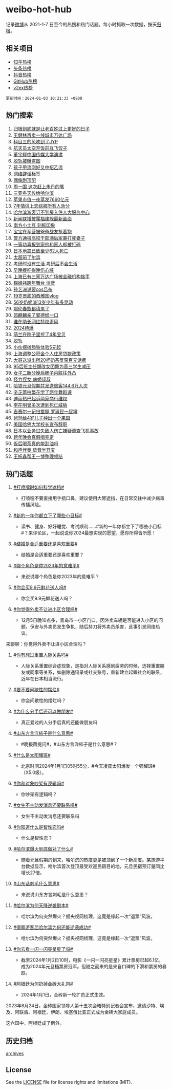 # weibo-hot-hub

记录[微博](https://www.weibo.com)从 2021-1-7 日至今的热搜和热门话题。每小时抓取一次数据，按天[归档](archives)。

## 相关项目

- [知乎热榜](https://github.com/lonnyzhang423/zhihu-hot-hub)
- [头条热榜](https://github.com/lonnyzhang423/toutiao-hot-hub)
- [抖音热榜](https://github.com/lonnyzhang423/douyin-hot-hub)
- [GitHub热榜](https://github.com/lonnyzhang423/github-hot-hub)
- [v2ex热榜](https://github.com/lonnyzhang423/v2ex-hot-hub)


`更新时间：2024-01-03 10:21:33 +0800`

## 热门搜索

1. [归根到底就是让老百姓过上更好的日子](https://m.weibo.cn/search?containerid=100103type%3D1%26t%3D10%26q%3D%23%E5%BD%92%E6%A0%B9%E5%88%B0%E5%BA%95%E5%B0%B1%E6%98%AF%E8%AE%A9%E8%80%81%E7%99%BE%E5%A7%93%E8%BF%87%E4%B8%8A%E6%9B%B4%E5%A5%BD%E7%9A%84%E6%97%A5%E5%AD%90%23&stream_entry_id=51&isnewpage=1&extparam=seat%3D1%26pos%3D0%26c_type%3D51%26cate%3D10103%26q%3D%2523%25E5%25BD%2592%25E6%25A0%25B9%25E5%2588%25B0%25E5%25BA%2595%25E5%25B0%25B1%25E6%2598%25AF%25E8%25AE%25A9%25E8%2580%2581%25E7%2599%25BE%25E5%25A7%2593%25E8%25BF%2587%25E4%25B8%258A%25E6%259B%25B4%25E5%25A5%25BD%25E7%259A%2584%25E6%2597%25A5%25E5%25AD%2590%2523%26dgr%3D0%26stream_entry_id%3D51%26filter_type%3Drealtimehot%26display_time%3D1704248491%26pre_seqid%3D1704248491571028604144)
1. [王健林再卖一线城市万达广场](https://m.weibo.cn/search?containerid=100103type%3D1%26t%3D10%26q%3D%23%E7%8E%8B%E5%81%A5%E6%9E%97%E5%86%8D%E5%8D%96%E4%B8%80%E7%BA%BF%E5%9F%8E%E5%B8%82%E4%B8%87%E8%BE%BE%E5%B9%BF%E5%9C%BA%23&stream_entry_id=31&isnewpage=1&extparam=seat%3D1%26c_type%3D31%26filter_type%3Drealtimehot%26cate%3D5001%26flag%3D1%26dgr%3D0%26pos%3D0%26band_rank%3D1%26stream_entry_id%3D31%26realpos%3D1%26q%3D%2523%25E7%258E%258B%25E5%2581%25A5%25E6%259E%2597%25E5%2586%258D%25E5%258D%2596%25E4%25B8%2580%25E7%25BA%25BF%25E5%259F%258E%25E5%25B8%2582%25E4%25B8%2587%25E8%25BE%25BE%25E5%25B9%25BF%25E5%259C%25BA%2523%26lcate%3D5001%26display_time%3D1704248491%26pre_seqid%3D1704248491571028604144)
1. [科目三的风吹到了JYP](https://m.weibo.cn/search?containerid=100103type%3D1%26t%3D10%26q%3D%E7%A7%91%E7%9B%AE%E4%B8%89%E7%9A%84%E9%A3%8E%E5%90%B9%E5%88%B0%E4%BA%86JYP&stream_entry_id=31&isnewpage=1&extparam=seat%3D1%26c_type%3D31%26filter_type%3Drealtimehot%26cate%3D5001%26flag%3D1%26dgr%3D0%26pos%3D1%26band_rank%3D2%26stream_entry_id%3D31%26realpos%3D2%26q%3D%25E7%25A7%2591%25E7%259B%25AE%25E4%25B8%2589%25E7%259A%2584%25E9%25A3%258E%25E5%2590%25B9%25E5%2588%25B0%25E4%25BA%2586JYP%26lcate%3D5001%26display_time%3D1704248491%26pre_seqid%3D1704248491571028604144)
1. [航天员太空开饭前互飞饺子](https://m.weibo.cn/search?containerid=100103type%3D1%26t%3D10%26q%3D%23%E8%88%AA%E5%A4%A9%E5%91%98%E5%A4%AA%E7%A9%BA%E5%BC%80%E9%A5%AD%E5%89%8D%E4%BA%92%E9%A3%9E%E9%A5%BA%E5%AD%90%23&stream_entry_id=31&isnewpage=1&extparam=seat%3D1%26c_type%3D31%26filter_type%3Drealtimehot%26cate%3D5001%26flag%3D0%26dgr%3D0%26pos%3D2%26band_rank%3D3%26stream_entry_id%3D31%26realpos%3D3%26q%3D%2523%25E8%2588%25AA%25E5%25A4%25A9%25E5%2591%2598%25E5%25A4%25AA%25E7%25A9%25BA%25E5%25BC%2580%25E9%25A5%25AD%25E5%2589%258D%25E4%25BA%2592%25E9%25A3%259E%25E9%25A5%25BA%25E5%25AD%2590%2523%26lcate%3D5001%26display_time%3D1704248491%26pre_seqid%3D1704248491571028604144)
1. [董宇辉中国传媒大学演讲](https://m.weibo.cn/search?containerid=100103type%3D1%26t%3D10%26q%3D%E8%91%A3%E5%AE%87%E8%BE%89%E4%B8%AD%E5%9B%BD%E4%BC%A0%E5%AA%92%E5%A4%A7%E5%AD%A6%E6%BC%94%E8%AE%B2&stream_entry_id=31&isnewpage=1&extparam=seat%3D1%26c_type%3D31%26filter_type%3Drealtimehot%26cate%3D5001%26flag%3D1%26dgr%3D0%26pos%3D3%26band_rank%3D4%26stream_entry_id%3D31%26realpos%3D4%26q%3D%25E8%2591%25A3%25E5%25AE%2587%25E8%25BE%2589%25E4%25B8%25AD%25E5%259B%25BD%25E4%25BC%25A0%25E5%25AA%2592%25E5%25A4%25A7%25E5%25AD%25A6%25E6%25BC%2594%25E8%25AE%25B2%26lcate%3D5001%26display_time%3D1704248491%26pre_seqid%3D1704248491571028604144)
1. [脱轨被曝盗图](https://m.weibo.cn/search?containerid=100103type%3D1%26t%3D10%26q%3D%23%E8%84%B1%E8%BD%A8%E8%A2%AB%E6%9B%9D%E7%9B%97%E5%9B%BE%23&stream_entry_id=31&isnewpage=1&extparam=seat%3D1%26c_type%3D31%26filter_type%3Drealtimehot%26cate%3D5001%26flag%3D1%26dgr%3D0%26pos%3D4%26band_rank%3D5%26stream_entry_id%3D31%26realpos%3D5%26q%3D%2523%25E8%2584%25B1%25E8%25BD%25A8%25E8%25A2%25AB%25E6%259B%259D%25E7%259B%2597%25E5%259B%25BE%2523%26lcate%3D5001%26display_time%3D1704248491%26pre_seqid%3D1704248491571028604144)
1. [孩子甲流刚好又中招乙流](https://m.weibo.cn/search?containerid=100103type%3D1%26t%3D10%26q%3D%23%E5%AD%A9%E5%AD%90%E7%94%B2%E6%B5%81%E5%88%9A%E5%A5%BD%E5%8F%88%E4%B8%AD%E6%8B%9B%E4%B9%99%E6%B5%81%23&stream_entry_id=31&isnewpage=1&extparam=seat%3D1%26c_type%3D31%26filter_type%3Drealtimehot%26cate%3D5001%26flag%3D2%26dgr%3D0%26pos%3D5%26band_rank%3D6%26stream_entry_id%3D31%26realpos%3D6%26q%3D%2523%25E5%25AD%25A9%25E5%25AD%2590%25E7%2594%25B2%25E6%25B5%2581%25E5%2588%259A%25E5%25A5%25BD%25E5%258F%2588%25E4%25B8%25AD%25E6%258B%259B%25E4%25B9%2599%25E6%25B5%2581%2523%26lcate%3D5001%26display_time%3D1704248491%26pre_seqid%3D1704248491571028604144)
1. [网络辟谣标签](https://m.weibo.cn/search?containerid=100103type%3D1%26t%3D10%26q%3D%23%E7%BD%91%E7%BB%9C%E8%BE%9F%E8%B0%A3%E6%A0%87%E7%AD%BE%23&stream_entry_id=31&isnewpage=1&extparam=seat%3D1%26c_type%3D31%26cate%3D5001%26q%3D%2523%25E7%25BD%2591%25E7%25BB%259C%25E8%25BE%259F%25E8%25B0%25A3%25E6%25A0%2587%25E7%25AD%25BE%2523%26dgr%3D0%26adid%3D218010%26pos%3D6%26band_rank%3D7%26is_ad_pos%3D1%26filter_type%3Drealtimehot%26stream_entry_id%3D31%26lcate%3D5001%26display_time%3D1704248491%26pre_seqid%3D1704248491571028604144)
1. [偶像剧顶配](https://m.weibo.cn/search?containerid=100103type%3D1%26t%3D10%26q%3D%E5%81%B6%E5%83%8F%E5%89%A7%E9%A1%B6%E9%85%8D&stream_entry_id=31&isnewpage=1&extparam=seat%3D1%26c_type%3D31%26filter_type%3Drealtimehot%26cate%3D5001%26flag%3D1%26dgr%3D0%26pos%3D7%26band_rank%3D7%26stream_entry_id%3D31%26realpos%3D7%26q%3D%25E5%2581%25B6%25E5%2583%258F%25E5%2589%25A7%25E9%25A1%25B6%25E9%2585%258D%26lcate%3D5001%26display_time%3D1704248491%26pre_seqid%3D1704248491571028604144)
1. [周一围 这次赶上朱丹的嘴](https://m.weibo.cn/search?containerid=100103type%3D1%26t%3D10%26q%3D%E5%91%A8%E4%B8%80%E5%9B%B4+%E8%BF%99%E6%AC%A1%E8%B5%B6%E4%B8%8A%E6%9C%B1%E4%B8%B9%E7%9A%84%E5%98%B4&stream_entry_id=31&isnewpage=1&extparam=seat%3D1%26c_type%3D31%26filter_type%3Drealtimehot%26cate%3D5001%26flag%3D1%26dgr%3D0%26pos%3D8%26band_rank%3D8%26stream_entry_id%3D31%26realpos%3D8%26q%3D%25E5%2591%25A8%25E4%25B8%2580%25E5%259B%25B4%2520%25E8%25BF%2599%25E6%25AC%25A1%25E8%25B5%25B6%25E4%25B8%258A%25E6%259C%25B1%25E4%25B8%25B9%25E7%259A%2584%25E5%2598%25B4%26lcate%3D5001%26display_time%3D1704248491%26pre_seqid%3D1704248491571028604144)
1. [三亚冬天败给哈尔滨](https://m.weibo.cn/search?containerid=100103type%3D1%26t%3D10%26q%3D%23%E4%B8%89%E4%BA%9A%E5%86%AC%E5%A4%A9%E8%B4%A5%E7%BB%99%E5%93%88%E5%B0%94%E6%BB%A8%23&stream_entry_id=31&isnewpage=1&extparam=seat%3D1%26c_type%3D31%26filter_type%3Drealtimehot%26cate%3D5001%26flag%3D1%26dgr%3D0%26pos%3D9%26band_rank%3D9%26stream_entry_id%3D31%26realpos%3D9%26q%3D%2523%25E4%25B8%2589%25E4%25BA%259A%25E5%2586%25AC%25E5%25A4%25A9%25E8%25B4%25A5%25E7%25BB%2599%25E5%2593%2588%25E5%25B0%2594%25E6%25BB%25A8%2523%26lcate%3D5001%26display_time%3D1704248491%26pre_seqid%3D1704248491571028604144)
1. [苹果市值一夜蒸发7660亿元](https://m.weibo.cn/search?containerid=100103type%3D1%26t%3D10%26q%3D%23%E8%8B%B9%E6%9E%9C%E5%B8%82%E5%80%BC%E4%B8%80%E5%A4%9C%E8%92%B8%E5%8F%917660%E4%BA%BF%E5%85%83%23&stream_entry_id=31&isnewpage=1&extparam=seat%3D1%26c_type%3D31%26filter_type%3Drealtimehot%26cate%3D5001%26flag%3D2%26dgr%3D0%26pos%3D10%26band_rank%3D10%26stream_entry_id%3D31%26realpos%3D10%26q%3D%2523%25E8%258B%25B9%25E6%259E%259C%25E5%25B8%2582%25E5%2580%25BC%25E4%25B8%2580%25E5%25A4%259C%25E8%2592%25B8%25E5%258F%25917660%25E4%25BA%25BF%25E5%2585%2583%2523%26lcate%3D5001%26display_time%3D1704248491%26pre_seqid%3D1704248491571028604144)
1. [7年情侣上恋综被所有人劝分](https://m.weibo.cn/search?containerid=100103type%3D1%26t%3D10%26q%3D7%E5%B9%B4%E6%83%85%E4%BE%A3%E4%B8%8A%E6%81%8B%E7%BB%BC%E8%A2%AB%E6%89%80%E6%9C%89%E4%BA%BA%E5%8A%9D%E5%88%86&stream_entry_id=31&isnewpage=1&extparam=seat%3D1%26c_type%3D31%26filter_type%3Drealtimehot%26cate%3D5001%26flag%3D2%26dgr%3D0%26pos%3D11%26band_rank%3D11%26stream_entry_id%3D31%26realpos%3D11%26q%3D7%25E5%25B9%25B4%25E6%2583%2585%25E4%25BE%25A3%25E4%25B8%258A%25E6%2581%258B%25E7%25BB%25BC%25E8%25A2%25AB%25E6%2589%2580%25E6%259C%2589%25E4%25BA%25BA%25E5%258A%259D%25E5%2588%2586%26lcate%3D5001%26display_time%3D1704248491%26pre_seqid%3D1704248491571028604144)
1. [哈尔滨游客订不到房入住人大服务中心](https://m.weibo.cn/search?containerid=100103type%3D1%26t%3D10%26q%3D%23%E5%93%88%E5%B0%94%E6%BB%A8%E6%B8%B8%E5%AE%A2%E8%AE%A2%E4%B8%8D%E5%88%B0%E6%88%BF%E5%85%A5%E4%BD%8F%E4%BA%BA%E5%A4%A7%E6%9C%8D%E5%8A%A1%E4%B8%AD%E5%BF%83%23&stream_entry_id=31&isnewpage=1&extparam=seat%3D1%26c_type%3D31%26filter_type%3Drealtimehot%26cate%3D5001%26flag%3D1%26dgr%3D0%26pos%3D12%26band_rank%3D12%26stream_entry_id%3D31%26realpos%3D12%26q%3D%2523%25E5%2593%2588%25E5%25B0%2594%25E6%25BB%25A8%25E6%25B8%25B8%25E5%25AE%25A2%25E8%25AE%25A2%25E4%25B8%258D%25E5%2588%25B0%25E6%2588%25BF%25E5%2585%25A5%25E4%25BD%258F%25E4%25BA%25BA%25E5%25A4%25A7%25E6%259C%258D%25E5%258A%25A1%25E4%25B8%25AD%25E5%25BF%2583%2523%26lcate%3D5001%26display_time%3D1704248491%26pre_seqid%3D1704248491571028604144)
1. [新闻联播披露福建舰最新画面](https://m.weibo.cn/search?containerid=100103type%3D1%26t%3D10%26q%3D%23%E6%96%B0%E9%97%BB%E8%81%94%E6%92%AD%E6%8A%AB%E9%9C%B2%E7%A6%8F%E5%BB%BA%E8%88%B0%E6%9C%80%E6%96%B0%E7%94%BB%E9%9D%A2%23&stream_entry_id=31&isnewpage=1&extparam=seat%3D1%26c_type%3D31%26filter_type%3Drealtimehot%26cate%3D5001%26flag%3D1%26dgr%3D0%26pos%3D13%26band_rank%3D13%26stream_entry_id%3D31%26realpos%3D13%26q%3D%2523%25E6%2596%25B0%25E9%2597%25BB%25E8%2581%2594%25E6%2592%25AD%25E6%258A%25AB%25E9%259C%25B2%25E7%25A6%258F%25E5%25BB%25BA%25E8%2588%25B0%25E6%259C%2580%25E6%2596%25B0%25E7%2594%25BB%25E9%259D%25A2%2523%26lcate%3D5001%26display_time%3D1704248491%26pre_seqid%3D1704248491571028604144)
1. [南方小土豆 刻板印象](https://m.weibo.cn/search?containerid=100103type%3D1%26t%3D10%26q%3D%E5%8D%97%E6%96%B9%E5%B0%8F%E5%9C%9F%E8%B1%86+%E5%88%BB%E6%9D%BF%E5%8D%B0%E8%B1%A1&stream_entry_id=31&isnewpage=1&extparam=seat%3D1%26c_type%3D31%26filter_type%3Drealtimehot%26cate%3D5001%26flag%3D1%26dgr%3D0%26pos%3D14%26band_rank%3D14%26stream_entry_id%3D31%26realpos%3D14%26q%3D%25E5%258D%2597%25E6%2596%25B9%25E5%25B0%258F%25E5%259C%259F%25E8%25B1%2586%2520%25E5%2588%25BB%25E6%259D%25BF%25E5%258D%25B0%25E8%25B1%25A1%26lcate%3D5001%26display_time%3D1704248491%26pre_seqid%3D1704248491571028604144)
1. [宝宝在军营被爸爸战友抢着抱](https://m.weibo.cn/search?containerid=100103type%3D1%26t%3D10%26q%3D%23%E5%AE%9D%E5%AE%9D%E5%9C%A8%E5%86%9B%E8%90%A5%E8%A2%AB%E7%88%B8%E7%88%B8%E6%88%98%E5%8F%8B%E6%8A%A2%E7%9D%80%E6%8A%B1%23&stream_entry_id=31&isnewpage=1&extparam=seat%3D1%26c_type%3D31%26filter_type%3Drealtimehot%26cate%3D5001%26flag%3D32768%26dgr%3D0%26pos%3D15%26band_rank%3D15%26stream_entry_id%3D31%26realpos%3D15%26q%3D%2523%25E5%25AE%259D%25E5%25AE%259D%25E5%259C%25A8%25E5%2586%259B%25E8%2590%25A5%25E8%25A2%25AB%25E7%2588%25B8%25E7%2588%25B8%25E6%2588%2598%25E5%258F%258B%25E6%258A%25A2%25E7%259D%2580%25E6%258A%25B1%2523%26lcate%3D5001%26display_time%3D1704248491%26pre_seqid%3D1704248491571028604144)
1. [警方通报高校干部酒后家暴打死妻子](https://m.weibo.cn/search?containerid=100103type%3D1%26t%3D10%26q%3D%23%E8%AD%A6%E6%96%B9%E9%80%9A%E6%8A%A5%E9%AB%98%E6%A0%A1%E5%B9%B2%E9%83%A8%E9%85%92%E5%90%8E%E5%AE%B6%E6%9A%B4%E6%89%93%E6%AD%BB%E5%A6%BB%E5%AD%90%23&stream_entry_id=31&isnewpage=1&extparam=seat%3D1%26c_type%3D31%26filter_type%3Drealtimehot%26cate%3D5001%26flag%3D0%26dgr%3D0%26pos%3D16%26band_rank%3D16%26stream_entry_id%3D31%26realpos%3D16%26q%3D%2523%25E8%25AD%25A6%25E6%2596%25B9%25E9%2580%259A%25E6%258A%25A5%25E9%25AB%2598%25E6%25A0%25A1%25E5%25B9%25B2%25E9%2583%25A8%25E9%2585%2592%25E5%2590%258E%25E5%25AE%25B6%25E6%259A%25B4%25E6%2589%2593%25E6%25AD%25BB%25E5%25A6%25BB%25E5%25AD%2590%2523%26lcate%3D5001%26display_time%3D1704248491%26pre_seqid%3D1704248491571028604144)
1. [一等功喜报到家他和家人却被打码](https://m.weibo.cn/search?containerid=100103type%3D1%26t%3D10%26q%3D%23%E4%B8%80%E7%AD%89%E5%8A%9F%E5%96%9C%E6%8A%A5%E5%88%B0%E5%AE%B6%E4%BB%96%E5%92%8C%E5%AE%B6%E4%BA%BA%E5%8D%B4%E8%A2%AB%E6%89%93%E7%A0%81%23&stream_entry_id=31&isnewpage=1&extparam=seat%3D1%26c_type%3D31%26filter_type%3Drealtimehot%26cate%3D5001%26flag%3D1%26dgr%3D0%26pos%3D17%26band_rank%3D17%26stream_entry_id%3D31%26realpos%3D17%26q%3D%2523%25E4%25B8%2580%25E7%25AD%2589%25E5%258A%259F%25E5%2596%259C%25E6%258A%25A5%25E5%2588%25B0%25E5%25AE%25B6%25E4%25BB%2596%25E5%2592%258C%25E5%25AE%25B6%25E4%25BA%25BA%25E5%258D%25B4%25E8%25A2%25AB%25E6%2589%2593%25E7%25A0%2581%2523%26lcate%3D5001%26display_time%3D1704248491%26pre_seqid%3D1704248491571028604144)
1. [日本地震已致至少62人死亡](https://m.weibo.cn/search?containerid=100103type%3D1%26t%3D10%26q%3D%23%E6%97%A5%E6%9C%AC%E5%9C%B0%E9%9C%87%E5%B7%B2%E8%87%B4%E8%87%B3%E5%B0%9162%E4%BA%BA%E6%AD%BB%E4%BA%A1%23&stream_entry_id=31&isnewpage=1&extparam=seat%3D1%26c_type%3D31%26filter_type%3Drealtimehot%26cate%3D5001%26flag%3D1%26dgr%3D0%26pos%3D18%26band_rank%3D18%26stream_entry_id%3D31%26realpos%3D18%26q%3D%2523%25E6%2597%25A5%25E6%259C%25AC%25E5%259C%25B0%25E9%259C%2587%25E5%25B7%25B2%25E8%2587%25B4%25E8%2587%25B3%25E5%25B0%259162%25E4%25BA%25BA%25E6%25AD%25BB%25E4%25BA%25A1%2523%26lcate%3D5001%26display_time%3D1704248491%26pre_seqid%3D1704248491571028604144)
1. [太超前了尔滨](https://m.weibo.cn/search?containerid=100103type%3D1%26t%3D10%26q%3D%E5%A4%AA%E8%B6%85%E5%89%8D%E4%BA%86%E5%B0%94%E6%BB%A8&stream_entry_id=31&isnewpage=1&extparam=seat%3D1%26c_type%3D31%26filter_type%3Drealtimehot%26cate%3D5001%26flag%3D0%26dgr%3D0%26pos%3D19%26band_rank%3D19%26stream_entry_id%3D31%26realpos%3D19%26q%3D%25E5%25A4%25AA%25E8%25B6%2585%25E5%2589%258D%25E4%25BA%2586%25E5%25B0%2594%25E6%25BB%25A8%26lcate%3D5001%26display_time%3D1704248491%26pre_seqid%3D1704248491571028604144)
1. [考研时没有生活 考研后不会生活](https://m.weibo.cn/search?containerid=100103type%3D1%26t%3D10%26q%3D%E8%80%83%E7%A0%94%E6%97%B6%E6%B2%A1%E6%9C%89%E7%94%9F%E6%B4%BB+%E8%80%83%E7%A0%94%E5%90%8E%E4%B8%8D%E4%BC%9A%E7%94%9F%E6%B4%BB&stream_entry_id=31&isnewpage=1&extparam=seat%3D1%26c_type%3D31%26filter_type%3Drealtimehot%26cate%3D5001%26flag%3D1%26dgr%3D0%26pos%3D20%26band_rank%3D20%26stream_entry_id%3D31%26realpos%3D20%26q%3D%25E8%2580%2583%25E7%25A0%2594%25E6%2597%25B6%25E6%25B2%25A1%25E6%259C%2589%25E7%2594%259F%25E6%25B4%25BB%2520%25E8%2580%2583%25E7%25A0%2594%25E5%2590%258E%25E4%25B8%258D%25E4%25BC%259A%25E7%2594%259F%25E6%25B4%25BB%26lcate%3D5001%26display_time%3D1704248491%26pre_seqid%3D1704248491571028604144)
1. [早晚餐吃得晚伤心脏](https://m.weibo.cn/search?containerid=100103type%3D1%26t%3D10%26q%3D%23%E6%97%A9%E6%99%9A%E9%A4%90%E5%90%83%E5%BE%97%E6%99%9A%E4%BC%A4%E5%BF%83%E8%84%8F%23&stream_entry_id=31&isnewpage=1&extparam=seat%3D1%26c_type%3D31%26filter_type%3Drealtimehot%26cate%3D5001%26flag%3D1%26dgr%3D0%26pos%3D21%26band_rank%3D21%26stream_entry_id%3D31%26realpos%3D21%26q%3D%2523%25E6%2597%25A9%25E6%2599%259A%25E9%25A4%2590%25E5%2590%2583%25E5%25BE%2597%25E6%2599%259A%25E4%25BC%25A4%25E5%25BF%2583%25E8%2584%258F%2523%26lcate%3D5001%26display_time%3D1704248491%26pre_seqid%3D1704248491571028604144)
1. [上海已有三家万达广场被金融机构接手](https://m.weibo.cn/search?containerid=100103type%3D1%26t%3D10%26q%3D%23%E4%B8%8A%E6%B5%B7%E5%B7%B2%E6%9C%89%E4%B8%89%E5%AE%B6%E4%B8%87%E8%BE%BE%E5%B9%BF%E5%9C%BA%E8%A2%AB%E9%87%91%E8%9E%8D%E6%9C%BA%E6%9E%84%E6%8E%A5%E6%89%8B%23&stream_entry_id=31&isnewpage=1&extparam=seat%3D1%26c_type%3D31%26filter_type%3Drealtimehot%26cate%3D5001%26flag%3D1%26dgr%3D0%26pos%3D22%26band_rank%3D22%26stream_entry_id%3D31%26realpos%3D22%26q%3D%2523%25E4%25B8%258A%25E6%25B5%25B7%25E5%25B7%25B2%25E6%259C%2589%25E4%25B8%2589%25E5%25AE%25B6%25E4%25B8%2587%25E8%25BE%25BE%25E5%25B9%25BF%25E5%259C%25BA%25E8%25A2%25AB%25E9%2587%2591%25E8%259E%258D%25E6%259C%25BA%25E6%259E%2584%25E6%258E%25A5%25E6%2589%258B%2523%26lcate%3D5001%26display_time%3D1704248491%26pre_seqid%3D1704248491571028604144)
1. [鞠婧祎跨年舞台 消音](https://m.weibo.cn/search?containerid=100103type%3D1%26t%3D10%26q%3D%E9%9E%A0%E5%A9%A7%E7%A5%8E%E8%B7%A8%E5%B9%B4%E8%88%9E%E5%8F%B0+%E6%B6%88%E9%9F%B3&stream_entry_id=31&isnewpage=1&extparam=seat%3D1%26c_type%3D31%26filter_type%3Drealtimehot%26cate%3D5001%26flag%3D1%26dgr%3D0%26pos%3D23%26band_rank%3D23%26stream_entry_id%3D31%26realpos%3D23%26q%3D%25E9%259E%25A0%25E5%25A9%25A7%25E7%25A5%258E%25E8%25B7%25A8%25E5%25B9%25B4%25E8%2588%259E%25E5%258F%25B0%2520%25E6%25B6%2588%25E9%259F%25B3%26lcate%3D5001%26display_time%3D1704248491%26pre_seqid%3D1704248491571028604144)
1. [孙艺洲说要cos吕布](https://m.weibo.cn/search?containerid=100103type%3D1%26t%3D10%26q%3D%23%E5%AD%99%E8%89%BA%E6%B4%B2%E8%AF%B4%E8%A6%81cos%E5%90%95%E5%B8%83%23&stream_entry_id=31&isnewpage=1&extparam=seat%3D1%26c_type%3D31%26filter_type%3Drealtimehot%26cate%3D5001%26flag%3D1%26dgr%3D0%26pos%3D24%26band_rank%3D24%26stream_entry_id%3D31%26realpos%3D24%26q%3D%2523%25E5%25AD%2599%25E8%2589%25BA%25E6%25B4%25B2%25E8%25AF%25B4%25E8%25A6%2581cos%25E5%2590%2595%25E5%25B8%2583%2523%26lcate%3D5001%26display_time%3D1704248491%26pre_seqid%3D1704248491571028604144)
1. [19岁景甜的西雅图vlog](https://m.weibo.cn/search?containerid=100103type%3D1%26t%3D10%26q%3D19%E5%B2%81%E6%99%AF%E7%94%9C%E7%9A%84%E8%A5%BF%E9%9B%85%E5%9B%BEvlog&stream_entry_id=31&isnewpage=1&extparam=seat%3D1%26c_type%3D31%26filter_type%3Drealtimehot%26cate%3D5001%26flag%3D0%26dgr%3D0%26pos%3D25%26band_rank%3D25%26stream_entry_id%3D31%26realpos%3D25%26q%3D19%25E5%25B2%2581%25E6%2599%25AF%25E7%2594%259C%25E7%259A%2584%25E8%25A5%25BF%25E9%259B%2585%25E5%259B%25BEvlog%26lcate%3D5001%26display_time%3D1704248491%26pre_seqid%3D1704248491571028604144)
1. [56岁奶奶演13岁少年有多灵动](https://m.weibo.cn/search?containerid=100103type%3D1%26t%3D10%26q%3D%2356%E5%B2%81%E5%A5%B6%E5%A5%B6%E6%BC%9413%E5%B2%81%E5%B0%91%E5%B9%B4%E6%9C%89%E5%A4%9A%E7%81%B5%E5%8A%A8%23&stream_entry_id=31&isnewpage=1&extparam=seat%3D1%26c_type%3D31%26filter_type%3Drealtimehot%26cate%3D5001%26flag%3D1%26dgr%3D0%26pos%3D26%26band_rank%3D26%26stream_entry_id%3D31%26realpos%3D26%26q%3D%252356%25E5%25B2%2581%25E5%25A5%25B6%25E5%25A5%25B6%25E6%25BC%259413%25E5%25B2%2581%25E5%25B0%2591%25E5%25B9%25B4%25E6%259C%2589%25E5%25A4%259A%25E7%2581%25B5%25E5%258A%25A8%2523%26lcate%3D5001%26display_time%3D1704248491%26pre_seqid%3D1704248491571028604144)
1. [鄂伦春族都请来了](https://m.weibo.cn/search?containerid=100103type%3D1%26t%3D10%26q%3D%E9%84%82%E4%BC%A6%E6%98%A5%E6%97%8F%E9%83%BD%E8%AF%B7%E6%9D%A5%E4%BA%86&stream_entry_id=31&isnewpage=1&extparam=seat%3D1%26c_type%3D31%26filter_type%3Drealtimehot%26cate%3D5001%26flag%3D0%26dgr%3D0%26pos%3D27%26band_rank%3D27%26stream_entry_id%3D31%26realpos%3D27%26q%3D%25E9%2584%2582%25E4%25BC%25A6%25E6%2598%25A5%25E6%2597%258F%25E9%2583%25BD%25E8%25AF%25B7%25E6%259D%25A5%25E4%25BA%2586%26lcate%3D5001%26display_time%3D1704248491%26pre_seqid%3D1704248491571028604144)
1. [郭麒麟亲了郭德纲一口](https://m.weibo.cn/search?containerid=100103type%3D1%26t%3D10%26q%3D%23%E9%83%AD%E9%BA%92%E9%BA%9F%E4%BA%B2%E4%BA%86%E9%83%AD%E5%BE%B7%E7%BA%B2%E4%B8%80%E5%8F%A3%23&stream_entry_id=31&isnewpage=1&extparam=seat%3D1%26c_type%3D31%26filter_type%3Drealtimehot%26cate%3D5001%26flag%3D0%26dgr%3D0%26pos%3D28%26band_rank%3D28%26stream_entry_id%3D31%26realpos%3D28%26q%3D%2523%25E9%2583%25AD%25E9%25BA%2592%25E9%25BA%259F%25E4%25BA%25B2%25E4%25BA%2586%25E9%2583%25AD%25E5%25BE%25B7%25E7%25BA%25B2%25E4%25B8%2580%25E5%258F%25A3%2523%26lcate%3D5001%26display_time%3D1704248491%26pre_seqid%3D1704248491571028604144)
1. [谁在助长网红特权歪风](https://m.weibo.cn/search?containerid=100103type%3D1%26t%3D10%26q%3D%23%E8%B0%81%E5%9C%A8%E5%8A%A9%E9%95%BF%E7%BD%91%E7%BA%A2%E7%89%B9%E6%9D%83%E6%AD%AA%E9%A3%8E%23&stream_entry_id=31&isnewpage=1&extparam=seat%3D1%26c_type%3D31%26filter_type%3Drealtimehot%26cate%3D5001%26flag%3D1%26dgr%3D0%26pos%3D29%26band_rank%3D29%26stream_entry_id%3D31%26realpos%3D29%26q%3D%2523%25E8%25B0%2581%25E5%259C%25A8%25E5%258A%25A9%25E9%2595%25BF%25E7%25BD%2591%25E7%25BA%25A2%25E7%2589%25B9%25E6%259D%2583%25E6%25AD%25AA%25E9%25A3%258E%2523%26lcate%3D5001%26display_time%3D1704248491%26pre_seqid%3D1704248491571028604144)
1. [2024待爆](https://m.weibo.cn/search?containerid=100103type%3D1%26t%3D10%26q%3D2024%E5%BE%85%E7%88%86&stream_entry_id=31&isnewpage=1&extparam=seat%3D1%26c_type%3D31%26filter_type%3Drealtimehot%26cate%3D5001%26flag%3D1%26dgr%3D0%26pos%3D30%26band_rank%3D30%26stream_entry_id%3D31%26realpos%3D30%26q%3D2024%25E5%25BE%2585%25E7%2588%2586%26lcate%3D5001%26display_time%3D1704248491%26pre_seqid%3D1704248491571028604144)
1. [萌兰在院子里挖了4年宝贝](https://m.weibo.cn/search?containerid=100103type%3D1%26t%3D10%26q%3D%23%E8%90%8C%E5%85%B0%E5%9C%A8%E9%99%A2%E5%AD%90%E9%87%8C%E6%8C%96%E4%BA%864%E5%B9%B4%E5%AE%9D%E8%B4%9D%23&stream_entry_id=31&isnewpage=1&extparam=seat%3D1%26c_type%3D31%26filter_type%3Drealtimehot%26cate%3D5001%26flag%3D32768%26dgr%3D0%26pos%3D31%26band_rank%3D31%26stream_entry_id%3D31%26realpos%3D31%26q%3D%2523%25E8%2590%258C%25E5%2585%25B0%25E5%259C%25A8%25E9%2599%25A2%25E5%25AD%2590%25E9%2587%258C%25E6%258C%2596%25E4%25BA%25864%25E5%25B9%25B4%25E5%25AE%259D%25E8%25B4%259D%2523%26lcate%3D5001%26display_time%3D1704248491%26pre_seqid%3D1704248491571028604144)
1. [脱轨](https://m.weibo.cn/search?containerid=100103type%3D1%26t%3D10%26q%3D%E8%84%B1%E8%BD%A8&stream_entry_id=31&isnewpage=1&extparam=seat%3D1%26c_type%3D31%26filter_type%3Drealtimehot%26cate%3D5001%26flag%3D1%26dgr%3D0%26pos%3D32%26band_rank%3D32%26stream_entry_id%3D31%26realpos%3D32%26q%3D%25E8%2584%25B1%25E8%25BD%25A8%26lcate%3D5001%26display_time%3D1704248491%26pre_seqid%3D1704248491571028604144)
1. [小伙摆摊舔铁体验5元起](https://m.weibo.cn/search?containerid=100103type%3D1%26t%3D10%26q%3D%23%E5%B0%8F%E4%BC%99%E6%91%86%E6%91%8A%E8%88%94%E9%93%81%E4%BD%93%E9%AA%8C5%E5%85%83%E8%B5%B7%23&stream_entry_id=31&isnewpage=1&extparam=seat%3D1%26c_type%3D31%26filter_type%3Drealtimehot%26cate%3D5001%26flag%3D1%26dgr%3D0%26pos%3D33%26band_rank%3D33%26stream_entry_id%3D31%26realpos%3D33%26q%3D%2523%25E5%25B0%258F%25E4%25BC%2599%25E6%2591%2586%25E6%2591%258A%25E8%2588%2594%25E9%2593%2581%25E4%25BD%2593%25E9%25AA%258C5%25E5%2585%2583%25E8%25B5%25B7%2523%26lcate%3D5001%26display_time%3D1704248491%26pre_seqid%3D1704248491571028604144)
1. [上海调整公积金个人住房贷款政策](https://m.weibo.cn/search?containerid=100103type%3D1%26t%3D10%26q%3D%23%E4%B8%8A%E6%B5%B7%E8%B0%83%E6%95%B4%E5%85%AC%E7%A7%AF%E9%87%91%E4%B8%AA%E4%BA%BA%E4%BD%8F%E6%88%BF%E8%B4%B7%E6%AC%BE%E6%94%BF%E7%AD%96%23&stream_entry_id=31&isnewpage=1&extparam=seat%3D1%26c_type%3D31%26filter_type%3Drealtimehot%26cate%3D5001%26flag%3D0%26dgr%3D0%26pos%3D34%26band_rank%3D34%26stream_entry_id%3D31%26realpos%3D34%26q%3D%2523%25E4%25B8%258A%25E6%25B5%25B7%25E8%25B0%2583%25E6%2595%25B4%25E5%2585%25AC%25E7%25A7%25AF%25E9%2587%2591%25E4%25B8%25AA%25E4%25BA%25BA%25E4%25BD%258F%25E6%2588%25BF%25E8%25B4%25B7%25E6%25AC%25BE%25E6%2594%25BF%25E7%25AD%2596%2523%26lcate%3D5001%26display_time%3D1704248491%26pre_seqid%3D1704248491571028604144)
1. [大哥送派出所20杯奶茶反获百元话费](https://m.weibo.cn/search?containerid=100103type%3D1%26t%3D10%26q%3D%23%E5%A4%A7%E5%93%A5%E9%80%81%E6%B4%BE%E5%87%BA%E6%89%8020%E6%9D%AF%E5%A5%B6%E8%8C%B6%E5%8F%8D%E8%8E%B7%E7%99%BE%E5%85%83%E8%AF%9D%E8%B4%B9%23&stream_entry_id=31&isnewpage=1&extparam=seat%3D1%26c_type%3D31%26filter_type%3Drealtimehot%26cate%3D5001%26flag%3D32768%26dgr%3D0%26pos%3D35%26band_rank%3D35%26stream_entry_id%3D31%26realpos%3D35%26q%3D%2523%25E5%25A4%25A7%25E5%2593%25A5%25E9%2580%2581%25E6%25B4%25BE%25E5%2587%25BA%25E6%2589%258020%25E6%259D%25AF%25E5%25A5%25B6%25E8%258C%25B6%25E5%258F%258D%25E8%258E%25B7%25E7%2599%25BE%25E5%2585%2583%25E8%25AF%259D%25E8%25B4%25B9%2523%26lcate%3D5001%26display_time%3D1704248491%26pre_seqid%3D1704248491571028604144)
1. [95后班主任爆改女团舞为高三学生减压](https://m.weibo.cn/search?containerid=100103type%3D1%26t%3D10%26q%3D%2395%E5%90%8E%E7%8F%AD%E4%B8%BB%E4%BB%BB%E7%88%86%E6%94%B9%E5%A5%B3%E5%9B%A2%E8%88%9E%E4%B8%BA%E9%AB%98%E4%B8%89%E5%AD%A6%E7%94%9F%E5%87%8F%E5%8E%8B%23&stream_entry_id=31&isnewpage=1&extparam=seat%3D1%26c_type%3D31%26filter_type%3Drealtimehot%26cate%3D5001%26flag%3D32768%26dgr%3D0%26pos%3D36%26band_rank%3D36%26stream_entry_id%3D31%26realpos%3D36%26q%3D%252395%25E5%2590%258E%25E7%258F%25AD%25E4%25B8%25BB%25E4%25BB%25BB%25E7%2588%2586%25E6%2594%25B9%25E5%25A5%25B3%25E5%259B%25A2%25E8%2588%259E%25E4%25B8%25BA%25E9%25AB%2598%25E4%25B8%2589%25E5%25AD%25A6%25E7%2594%259F%25E5%2587%258F%25E5%258E%258B%2523%26lcate%3D5001%26display_time%3D1704248491%26pre_seqid%3D1704248491571028604144)
1. [女子二胎分娩后肠子内脏往外凸](https://m.weibo.cn/search?containerid=100103type%3D1%26t%3D10%26q%3D%23%E5%A5%B3%E5%AD%90%E4%BA%8C%E8%83%8E%E5%88%86%E5%A8%A9%E5%90%8E%E8%82%A0%E5%AD%90%E5%86%85%E8%84%8F%E5%BE%80%E5%A4%96%E5%87%B8%23&stream_entry_id=31&isnewpage=1&extparam=seat%3D1%26c_type%3D31%26filter_type%3Drealtimehot%26cate%3D5001%26flag%3D0%26dgr%3D0%26pos%3D37%26band_rank%3D37%26stream_entry_id%3D31%26realpos%3D37%26q%3D%2523%25E5%25A5%25B3%25E5%25AD%2590%25E4%25BA%258C%25E8%2583%258E%25E5%2588%2586%25E5%25A8%25A9%25E5%2590%258E%25E8%2582%25A0%25E5%25AD%2590%25E5%2586%2585%25E8%2584%258F%25E5%25BE%2580%25E5%25A4%2596%25E5%2587%25B8%2523%26lcate%3D5001%26display_time%3D1704248491%26pre_seqid%3D1704248491571028604144)
1. [怪力侄女 病娇叔叔](https://m.weibo.cn/search?containerid=100103type%3D1%26t%3D10%26q%3D%E6%80%AA%E5%8A%9B%E4%BE%84%E5%A5%B3+%E7%97%85%E5%A8%87%E5%8F%94%E5%8F%94&stream_entry_id=31&isnewpage=1&extparam=seat%3D1%26c_type%3D31%26filter_type%3Drealtimehot%26cate%3D5001%26flag%3D0%26dgr%3D0%26pos%3D38%26band_rank%3D38%26stream_entry_id%3D31%26realpos%3D38%26q%3D%25E6%2580%25AA%25E5%258A%259B%25E4%25BE%2584%25E5%25A5%25B3%2520%25E7%2597%2585%25E5%25A8%2587%25E5%258F%2594%25E5%258F%2594%26lcate%3D5001%26display_time%3D1704248491%26pre_seqid%3D1704248491571028604144)
1. [哈铁元旦假期共发送旅客144.6万人次](https://m.weibo.cn/search?containerid=100103type%3D1%26t%3D10%26q%3D%23%E5%93%88%E9%93%81%E5%85%83%E6%97%A6%E5%81%87%E6%9C%9F%E5%85%B1%E5%8F%91%E9%80%81%E6%97%85%E5%AE%A2144.6%E4%B8%87%E4%BA%BA%E6%AC%A1%23&stream_entry_id=31&isnewpage=1&extparam=seat%3D1%26c_type%3D31%26filter_type%3Drealtimehot%26cate%3D5001%26flag%3D1%26dgr%3D0%26pos%3D39%26band_rank%3D39%26stream_entry_id%3D31%26realpos%3D39%26q%3D%2523%25E5%2593%2588%25E9%2593%2581%25E5%2585%2583%25E6%2597%25A6%25E5%2581%2587%25E6%259C%259F%25E5%2585%25B1%25E5%258F%2591%25E9%2580%2581%25E6%2597%2585%25E5%25AE%25A2144.6%25E4%25B8%2587%25E4%25BA%25BA%25E6%25AC%25A1%2523%26lcate%3D5001%26display_time%3D1704248491%26pre_seqid%3D1704248491571028604144)
1. [辛芷蕾拍繁花学了两年舞蹈课](https://m.weibo.cn/search?containerid=100103type%3D1%26t%3D10%26q%3D%23%E8%BE%9B%E8%8A%B7%E8%95%BE%E6%8B%8D%E7%B9%81%E8%8A%B1%E5%AD%A6%E4%BA%86%E4%B8%A4%E5%B9%B4%E8%88%9E%E8%B9%88%E8%AF%BE%23&stream_entry_id=31&isnewpage=1&extparam=seat%3D1%26c_type%3D31%26filter_type%3Drealtimehot%26cate%3D5001%26flag%3D1%26dgr%3D0%26pos%3D40%26band_rank%3D40%26stream_entry_id%3D31%26realpos%3D40%26q%3D%2523%25E8%25BE%259B%25E8%258A%25B7%25E8%2595%25BE%25E6%258B%258D%25E7%25B9%2581%25E8%258A%25B1%25E5%25AD%25A6%25E4%25BA%2586%25E4%25B8%25A4%25E5%25B9%25B4%25E8%2588%259E%25E8%25B9%2588%25E8%25AF%25BE%2523%26lcate%3D5001%26display_time%3D1704248491%26pre_seqid%3D1704248491571028604144)
1. [迪丽热巴起诉两家商行维权](https://m.weibo.cn/search?containerid=100103type%3D1%26t%3D10%26q%3D%23%E8%BF%AA%E4%B8%BD%E7%83%AD%E5%B7%B4%E8%B5%B7%E8%AF%89%E4%B8%A4%E5%AE%B6%E5%95%86%E8%A1%8C%E7%BB%B4%E6%9D%83%23&stream_entry_id=31&isnewpage=1&extparam=seat%3D1%26c_type%3D31%26filter_type%3Drealtimehot%26cate%3D5001%26flag%3D0%26dgr%3D0%26pos%3D41%26band_rank%3D41%26stream_entry_id%3D31%26realpos%3D41%26q%3D%2523%25E8%25BF%25AA%25E4%25B8%25BD%25E7%2583%25AD%25E5%25B7%25B4%25E8%25B5%25B7%25E8%25AF%2589%25E4%25B8%25A4%25E5%25AE%25B6%25E5%2595%2586%25E8%25A1%258C%25E7%25BB%25B4%25E6%259D%2583%2523%26lcate%3D5001%26display_time%3D1704248491%26pre_seqid%3D1704248491571028604144)
1. [李在明曾多次遭到死亡威胁](https://m.weibo.cn/search?containerid=100103type%3D1%26t%3D10%26q%3D%23%E6%9D%8E%E5%9C%A8%E6%98%8E%E6%9B%BE%E5%A4%9A%E6%AC%A1%E9%81%AD%E5%88%B0%E6%AD%BB%E4%BA%A1%E5%A8%81%E8%83%81%23&stream_entry_id=31&isnewpage=1&extparam=seat%3D1%26c_type%3D31%26filter_type%3Drealtimehot%26cate%3D5001%26flag%3D0%26dgr%3D0%26pos%3D42%26band_rank%3D42%26stream_entry_id%3D31%26realpos%3D42%26q%3D%2523%25E6%259D%258E%25E5%259C%25A8%25E6%2598%258E%25E6%259B%25BE%25E5%25A4%259A%25E6%25AC%25A1%25E9%2581%25AD%25E5%2588%25B0%25E6%25AD%25BB%25E4%25BA%25A1%25E5%25A8%2581%25E8%2583%2581%2523%26lcate%3D5001%26display_time%3D1704248491%26pre_seqid%3D1704248491571028604144)
1. [吉赛尔一记扫堂腿 罗渽民一屁墩](https://m.weibo.cn/search?containerid=100103type%3D1%26t%3D10%26q%3D%E5%90%89%E8%B5%9B%E5%B0%94%E4%B8%80%E8%AE%B0%E6%89%AB%E5%A0%82%E8%85%BF+%E7%BD%97%E6%B8%BD%E6%B0%91%E4%B8%80%E5%B1%81%E5%A2%A9&stream_entry_id=31&isnewpage=1&extparam=seat%3D1%26c_type%3D31%26filter_type%3Drealtimehot%26cate%3D5001%26flag%3D1%26dgr%3D0%26pos%3D43%26band_rank%3D43%26stream_entry_id%3D31%26realpos%3D43%26q%3D%25E5%2590%2589%25E8%25B5%259B%25E5%25B0%2594%25E4%25B8%2580%25E8%25AE%25B0%25E6%2589%25AB%25E5%25A0%2582%25E8%2585%25BF%2520%25E7%25BD%2597%25E6%25B8%25BD%25E6%25B0%2591%25E4%25B8%2580%25E5%25B1%2581%25E5%25A2%25A9%26lcate%3D5001%26display_time%3D1704248491%26pre_seqid%3D1704248491571028604144)
1. [爸爸给4岁儿子种出一个果园](https://m.weibo.cn/search?containerid=100103type%3D1%26t%3D10%26q%3D%23%E7%88%B8%E7%88%B8%E7%BB%994%E5%B2%81%E5%84%BF%E5%AD%90%E7%A7%8D%E5%87%BA%E4%B8%80%E4%B8%AA%E6%9E%9C%E5%9B%AD%23&stream_entry_id=31&isnewpage=1&extparam=seat%3D1%26c_type%3D31%26filter_type%3Drealtimehot%26cate%3D5001%26flag%3D32768%26dgr%3D0%26pos%3D44%26band_rank%3D44%26stream_entry_id%3D31%26realpos%3D44%26q%3D%2523%25E7%2588%25B8%25E7%2588%25B8%25E7%25BB%25994%25E5%25B2%2581%25E5%2584%25BF%25E5%25AD%2590%25E7%25A7%258D%25E5%2587%25BA%25E4%25B8%2580%25E4%25B8%25AA%25E6%259E%259C%25E5%259B%25AD%2523%26lcate%3D5001%26display_time%3D1704248491%26pre_seqid%3D1704248491571028604144)
1. [美国哈佛大学校长宣布辞职](https://m.weibo.cn/search?containerid=100103type%3D1%26t%3D10%26q%3D%23%E7%BE%8E%E5%9B%BD%E5%93%88%E4%BD%9B%E5%A4%A7%E5%AD%A6%E6%A0%A1%E9%95%BF%E5%AE%A3%E5%B8%83%E8%BE%9E%E8%81%8C%23&stream_entry_id=31&isnewpage=1&extparam=seat%3D1%26c_type%3D31%26filter_type%3Drealtimehot%26cate%3D5001%26flag%3D0%26dgr%3D0%26pos%3D45%26band_rank%3D45%26stream_entry_id%3D31%26realpos%3D45%26q%3D%2523%25E7%25BE%258E%25E5%259B%25BD%25E5%2593%2588%25E4%25BD%259B%25E5%25A4%25A7%25E5%25AD%25A6%25E6%25A0%25A1%25E9%2595%25BF%25E5%25AE%25A3%25E5%25B8%2583%25E8%25BE%259E%25E8%2581%258C%2523%26lcate%3D5001%26display_time%3D1704248491%26pre_seqid%3D1704248491571028604144)
1. [日本以业务过失致人伤亡嫌疑调查飞机事故](https://m.weibo.cn/search?containerid=100103type%3D1%26t%3D10%26q%3D%23%E6%97%A5%E6%9C%AC%E4%BB%A5%E4%B8%9A%E5%8A%A1%E8%BF%87%E5%A4%B1%E8%87%B4%E4%BA%BA%E4%BC%A4%E4%BA%A1%E5%AB%8C%E7%96%91%E8%B0%83%E6%9F%A5%E9%A3%9E%E6%9C%BA%E4%BA%8B%E6%95%85%23&stream_entry_id=31&isnewpage=1&extparam=seat%3D1%26c_type%3D31%26filter_type%3Drealtimehot%26cate%3D5001%26flag%3D0%26dgr%3D0%26pos%3D46%26band_rank%3D46%26stream_entry_id%3D31%26realpos%3D46%26q%3D%2523%25E6%2597%25A5%25E6%259C%25AC%25E4%25BB%25A5%25E4%25B8%259A%25E5%258A%25A1%25E8%25BF%2587%25E5%25A4%25B1%25E8%2587%25B4%25E4%25BA%25BA%25E4%25BC%25A4%25E4%25BA%25A1%25E5%25AB%258C%25E7%2596%2591%25E8%25B0%2583%25E6%259F%25A5%25E9%25A3%259E%25E6%259C%25BA%25E4%25BA%258B%25E6%2595%2585%2523%26lcate%3D5001%26display_time%3D1704248491%26pre_seqid%3D1704248491571028604144)
1. [跨年晚会真假唱鉴定](https://m.weibo.cn/search?containerid=100103type%3D1%26t%3D10%26q%3D%23%E8%B7%A8%E5%B9%B4%E6%99%9A%E4%BC%9A%E7%9C%9F%E5%81%87%E5%94%B1%E9%89%B4%E5%AE%9A%23&stream_entry_id=31&isnewpage=1&extparam=seat%3D1%26c_type%3D31%26filter_type%3Drealtimehot%26cate%3D5001%26flag%3D0%26dgr%3D0%26pos%3D47%26band_rank%3D47%26stream_entry_id%3D31%26realpos%3D47%26q%3D%2523%25E8%25B7%25A8%25E5%25B9%25B4%25E6%2599%259A%25E4%25BC%259A%25E7%259C%259F%25E5%2581%2587%25E5%2594%25B1%25E9%2589%25B4%25E5%25AE%259A%2523%26lcate%3D5001%26display_time%3D1704248491%26pre_seqid%3D1704248491571028604144)
1. [饭后喝茶真的能刮油吗](https://m.weibo.cn/search?containerid=100103type%3D1%26t%3D10%26q%3D%23%E9%A5%AD%E5%90%8E%E5%96%9D%E8%8C%B6%E7%9C%9F%E7%9A%84%E8%83%BD%E5%88%AE%E6%B2%B9%E5%90%97%23&stream_entry_id=31&isnewpage=1&extparam=seat%3D1%26c_type%3D31%26filter_type%3Drealtimehot%26cate%3D5001%26flag%3D1%26dgr%3D0%26pos%3D48%26band_rank%3D48%26stream_entry_id%3D31%26realpos%3D48%26q%3D%2523%25E9%25A5%25AD%25E5%2590%258E%25E5%2596%259D%25E8%258C%25B6%25E7%259C%259F%25E7%259A%2584%25E8%2583%25BD%25E5%2588%25AE%25E6%25B2%25B9%25E5%2590%2597%2523%26lcate%3D5001%26display_time%3D1704248491%26pre_seqid%3D1704248491571028604144)
1. [和声伴奏 垫音半开麦](https://m.weibo.cn/search?containerid=100103type%3D1%26t%3D10%26q%3D%E5%92%8C%E5%A3%B0%E4%BC%B4%E5%A5%8F+%E5%9E%AB%E9%9F%B3%E5%8D%8A%E5%BC%80%E9%BA%A6&stream_entry_id=31&isnewpage=1&extparam=seat%3D1%26c_type%3D31%26filter_type%3Drealtimehot%26cate%3D5001%26flag%3D1%26dgr%3D0%26pos%3D49%26band_rank%3D49%26stream_entry_id%3D31%26realpos%3D49%26q%3D%25E5%2592%258C%25E5%25A3%25B0%25E4%25BC%25B4%25E5%25A5%258F%2520%25E5%259E%25AB%25E9%259F%25B3%25E5%258D%258A%25E5%25BC%2580%25E9%25BA%25A6%26lcate%3D5001%26display_time%3D1704248491%26pre_seqid%3D1704248491571028604144)
1. [王栎鑫帮王一博整理领结](https://m.weibo.cn/search?containerid=100103type%3D1%26t%3D10%26q%3D%23%E7%8E%8B%E6%A0%8E%E9%91%AB%E5%B8%AE%E7%8E%8B%E4%B8%80%E5%8D%9A%E6%95%B4%E7%90%86%E9%A2%86%E7%BB%93%23&stream_entry_id=31&isnewpage=1&extparam=seat%3D1%26c_type%3D31%26filter_type%3Drealtimehot%26cate%3D5001%26flag%3D0%26dgr%3D0%26pos%3D50%26band_rank%3D50%26stream_entry_id%3D31%26realpos%3D50%26q%3D%2523%25E7%258E%258B%25E6%25A0%258E%25E9%2591%25AB%25E5%25B8%25AE%25E7%258E%258B%25E4%25B8%2580%25E5%258D%259A%25E6%2595%25B4%25E7%2590%2586%25E9%25A2%2586%25E7%25BB%2593%2523%26lcate%3D5001%26display_time%3D1704248491%26pre_seqid%3D1704248491571028604144)

## 热门话题

1. [#打喷嚏时如何科学遮挡#](https://m.weibo.cn/search?containerid=231522type%3D1%26t%3D10%26q%3D%23%E6%89%93%E5%96%B7%E5%9A%8F%E6%97%B6%E5%A6%82%E4%BD%95%E7%A7%91%E5%AD%A6%E9%81%AE%E6%8C%A1%23&stream_entry_id=128&isnewpage=1&extparam=seat%3D1%26c_type%3D128%26cate%3D5004%26unitid%3D1704193610808%26dgr%3D0%26pos%3D1-0-0%26lcate%3D5004%26display_time%3D1704248492%26pre_seqid%3D17042484929300044394)
    - 打喷嚏不要直接用手捂口鼻，建议使用大臂遮挡，在日常交往中减少病毒传播风险。

1. [#新的一年你都立下了哪些小目标#](https://m.weibo.cn/search?containerid=231522type%3D1%26t%3D10%26q%3D%23%E6%96%B0%E7%9A%84%E4%B8%80%E5%B9%B4%E4%BD%A0%E9%83%BD%E7%AB%8B%E4%B8%8B%E4%BA%86%E5%93%AA%E4%BA%9B%E5%B0%8F%E7%9B%AE%E6%A0%87%23&stream_entry_id=128&isnewpage=1&extparam=seat%3D1%26c_type%3D128%26cate%3D5004%26unitid%3D1704156072388%26dgr%3D0%26pos%3D1-0-1%26lcate%3D5004%26display_time%3D1704248492%26pre_seqid%3D17042484929300044394)
    - 读书、健身、好好睡觉、考试顺利……#新的一年你都立下了哪些小目标#？来评论区，一起说说你2024最想实现的愿望，愿你所得皆所愿！

1. [#结婚是合适重要还是喜欢重要#](https://m.weibo.cn/search?containerid=231522type%3D1%26t%3D10%26q%3D%23%E7%BB%93%E5%A9%9A%E6%98%AF%E5%90%88%E9%80%82%E9%87%8D%E8%A6%81%E8%BF%98%E6%98%AF%E5%96%9C%E6%AC%A2%E9%87%8D%E8%A6%81%23&stream_entry_id=128&isnewpage=1&extparam=seat%3D1%26c_type%3D128%26cate%3D5004%26unitid%3D1704184909608%26dgr%3D0%26pos%3D1-0-2%26lcate%3D5004%26display_time%3D1704248492%26pre_seqid%3D17042484929300044394)
    - 结婚是合适重要还是喜欢重要？

1. [#哪个角色是你2023年的意难平#](https://m.weibo.cn/search?containerid=231522type%3D1%26t%3D10%26q%3D%23%E5%93%AA%E4%B8%AA%E8%A7%92%E8%89%B2%E6%98%AF%E4%BD%A02023%E5%B9%B4%E7%9A%84%E6%84%8F%E9%9A%BE%E5%B9%B3%23&stream_entry_id=128&isnewpage=1&extparam=seat%3D1%26c_type%3D128%26cate%3D5004%26unitid%3D1704183406313%26dgr%3D0%26pos%3D1-0-3%26lcate%3D5004%26display_time%3D1704248492%26pre_seqid%3D17042484929300044394)
    - 来说说哪个角色是你2023年的意难平？

1. [#你会买9.9元鲜花送人吗#](https://m.weibo.cn/search?containerid=231522type%3D1%26t%3D10%26q%3D%23%E4%BD%A0%E4%BC%9A%E4%B9%B09.9%E5%85%83%E9%B2%9C%E8%8A%B1%E9%80%81%E4%BA%BA%E5%90%97%23&stream_entry_id=128&isnewpage=1&extparam=seat%3D1%26c_type%3D128%26cate%3D5004%26unitid%3D1704171390965%26dgr%3D0%26pos%3D1-0-4%26lcate%3D5004%26display_time%3D1704248492%26pre_seqid%3D17042484929300044394)
    - 你会买9.9元鲜花送人吗？

1. [#你觉得外卖不让进小区合理吗#](https://m.weibo.cn/search?containerid=231522type%3D1%26t%3D10%26q%3D%23%E4%BD%A0%E8%A7%89%E5%BE%97%E5%A4%96%E5%8D%96%E4%B8%8D%E8%AE%A9%E8%BF%9B%E5%B0%8F%E5%8C%BA%E5%90%88%E7%90%86%E5%90%97%23&stream_entry_id=128&isnewpage=1&extparam=seat%3D1%26c_type%3D128%26cate%3D5004%26unitid%3D1704195107474%26dgr%3D0%26pos%3D1-0-5%26lcate%3D5004%26display_time%3D1704248492%26pre_seqid%3D17042484929300044394)
    - 12月5日晚10点多，青岛市一小区门口，因外卖车辆是否能进入小区的问题，保安与外卖员发生争执，随后持刀将外卖员杀害，此事引发网络热议。

来聊聊：你觉得外卖不让进小区合理吗？

1. [#你有想过重置人际关系吗#](https://m.weibo.cn/search?containerid=231522type%3D1%26t%3D10%26q%3D%23%E4%BD%A0%E6%9C%89%E6%83%B3%E8%BF%87%E9%87%8D%E7%BD%AE%E4%BA%BA%E9%99%85%E5%85%B3%E7%B3%BB%E5%90%97%23&stream_entry_id=128&isnewpage=1&extparam=seat%3D1%26c_type%3D128%26cate%3D5004%26unitid%3D1704179220765%26dgr%3D0%26pos%3D1-0-6%26lcate%3D5004%26display_time%3D1704248492%26pre_seqid%3D17042484929300044394)
    - 人际关系重置综合症现象，是指对人际关系感到疲劳的时候，选择重置朋友或同事等关系，如删除通讯录或社交账号，重新建立起跟社会的联系，近年在日本相当流行。

1. [#要不要间歇性的摆烂#](https://m.weibo.cn/search?containerid=231522type%3D1%26t%3D10%26q%3D%23%E8%A6%81%E4%B8%8D%E8%A6%81%E9%97%B4%E6%AD%87%E6%80%A7%E7%9A%84%E6%91%86%E7%83%82%23&stream_entry_id=128&isnewpage=1&extparam=seat%3D1%26c_type%3D128%26cate%3D5004%26unitid%3D1704161486097%26dgr%3D0%26pos%3D1-0-7%26lcate%3D5004%26display_time%3D1704248492%26pre_seqid%3D17042484929300044394)
    - 你会间歇性的摆烂吗？

1. [#为什么分手后还可以做朋友#](https://m.weibo.cn/search?containerid=231522type%3D1%26t%3D10%26q%3D%23%E4%B8%BA%E4%BB%80%E4%B9%88%E5%88%86%E6%89%8B%E5%90%8E%E8%BF%98%E5%8F%AF%E4%BB%A5%E5%81%9A%E6%9C%8B%E5%8F%8B%23&stream_entry_id=128&isnewpage=1&extparam=seat%3D1%26c_type%3D128%26cate%3D5004%26unitid%3D1704202918753%26dgr%3D0%26pos%3D1-0-8%26lcate%3D5004%26display_time%3D1704248492%26pre_seqid%3D17042484929300044394)
    - 真正爱过的人分手后真的还能做朋友吗

1. [#山东方言洋柿子是什么意思#](https://m.weibo.cn/search?containerid=231522type%3D1%26t%3D10%26q%3D%23%E5%B1%B1%E4%B8%9C%E6%96%B9%E8%A8%80%E6%B4%8B%E6%9F%BF%E5%AD%90%E6%98%AF%E4%BB%80%E4%B9%88%E6%84%8F%E6%80%9D%23&stream_entry_id=128&isnewpage=1&extparam=seat%3D1%26c_type%3D128%26cate%3D5004%26unitid%3D1704237098030%26dgr%3D0%26pos%3D1-0-9%26lcate%3D5004%26display_time%3D1704248492%26pre_seqid%3D17042484929300044394)
    - #晚报菌提问#，#山东方言洋柿子是什么意思#？  ​​​

1. [#什么是太阳耀斑#](https://m.weibo.cn/search?containerid=231522type%3D1%26t%3D10%26q%3D%23%E4%BB%80%E4%B9%88%E6%98%AF%E5%A4%AA%E9%98%B3%E8%80%80%E6%96%91%23&stream_entry_id=128&isnewpage=1&extparam=seat%3D1%26c_type%3D128%26cate%3D5004%26unitid%3D1704165086712%26dgr%3D0%26pos%3D1-0-10%26lcate%3D5004%26display_time%3D1704248492%26pre_seqid%3D17042484929300044394)
    - 北京时间2024年1月1日05时55分，#今天凌晨太阳爆发一个强耀斑#（X5.0级）。

1. [#你和对象吵架有逻辑吗#](https://m.weibo.cn/search?containerid=231522type%3D1%26t%3D10%26q%3D%23%E4%BD%A0%E5%92%8C%E5%AF%B9%E8%B1%A1%E5%90%B5%E6%9E%B6%E6%9C%89%E9%80%BB%E8%BE%91%E5%90%97%23&stream_entry_id=128&isnewpage=1&extparam=seat%3D1%26c_type%3D128%26cate%3D5004%26unitid%3D1704171389087%26dgr%3D0%26pos%3D1-0-11%26lcate%3D5004%26display_time%3D1704248492%26pre_seqid%3D17042484929300044394)
    - 你吵架有逻辑吗？

1. [#女生不主动发消息还要联系吗#](https://m.weibo.cn/search?containerid=231522type%3D1%26t%3D10%26q%3D%23%E5%A5%B3%E7%94%9F%E4%B8%8D%E4%B8%BB%E5%8A%A8%E5%8F%91%E6%B6%88%E6%81%AF%E8%BF%98%E8%A6%81%E8%81%94%E7%B3%BB%E5%90%97%23&stream_entry_id=128&isnewpage=1&extparam=seat%3D1%26c_type%3D128%26cate%3D5004%26unitid%3D1704124918864%26dgr%3D0%26pos%3D1-0-12%26lcate%3D5004%26display_time%3D1704248492%26pre_seqid%3D17042484929300044394)
    - 女生不主动发消息还要联系吗

1. [#你知道什么是智性恋吗#](https://m.weibo.cn/search?containerid=231522type%3D1%26t%3D10%26q%3D%23%E4%BD%A0%E7%9F%A5%E9%81%93%E4%BB%80%E4%B9%88%E6%98%AF%E6%99%BA%E6%80%A7%E6%81%8B%E5%90%97%23&stream_entry_id=128&isnewpage=1&extparam=seat%3D1%26c_type%3D128%26cate%3D5004%26unitid%3D1704179839114%26dgr%3D0%26pos%3D1-0-13%26lcate%3D5004%26display_time%3D1704248492%26pre_seqid%3D17042484929300044394)
    - 什么是智性恋？

1. [#哈尔滨爆火到底做对了什么#](https://m.weibo.cn/search?containerid=231522type%3D1%26t%3D10%26q%3D%23%E5%93%88%E5%B0%94%E6%BB%A8%E7%88%86%E7%81%AB%E5%88%B0%E5%BA%95%E5%81%9A%E5%AF%B9%E4%BA%86%E4%BB%80%E4%B9%88%23&stream_entry_id=128&isnewpage=1&extparam=seat%3D1%26c_type%3D128%26cate%3D5004%26unitid%3D1704190313173%26dgr%3D0%26pos%3D1-0-14%26lcate%3D5004%26display_time%3D1704248492%26pre_seqid%3D17042484929300044394)
    - 随着元旦假期的到来，哈尔滨的热度更是被顶到了一个新高度。某旅游平台数据显示，哈尔滨首次登顶最受欢迎民宿目的地，元旦民宿预订量同比增长27倍。

1. [#山东话刺毛什么意思#](https://m.weibo.cn/search?containerid=231522type%3D1%26t%3D10%26q%3D%23%E5%B1%B1%E4%B8%9C%E8%AF%9D%E5%88%BA%E6%AF%9B%E4%BB%80%E4%B9%88%E6%84%8F%E6%80%9D%23&stream_entry_id=128&isnewpage=1&extparam=seat%3D1%26c_type%3D128%26cate%3D5004%26unitid%3D1704206527220%26dgr%3D0%26pos%3D1-0-15%26lcate%3D5004%26display_time%3D1704248492%26pre_seqid%3D17042484929300044394)
    - 来说说山东方言刺毛是什么意思？

1. [#哈尔滨为何天降逆袭剧本#](https://m.weibo.cn/search?containerid=231522type%3D1%26t%3D10%26q%3D%23%E5%93%88%E5%B0%94%E6%BB%A8%E4%B8%BA%E4%BD%95%E5%A4%A9%E9%99%8D%E9%80%86%E8%A2%AD%E5%89%A7%E6%9C%AC%23&stream_entry_id=128&isnewpage=1&extparam=seat%3D1%26c_type%3D128%26cate%3D5004%26unitid%3D1704247316369%26dgr%3D0%26pos%3D1-0-16%26lcate%3D5004%26display_time%3D1704248492%26pre_seqid%3D17042484929300044394)
    - 哈尔滨为何突然爆火？据央视网梳理，这竟是缘起一次“退票”风波。

1. [#得罪游客后哈尔滨为何还能逆袭成功#](https://m.weibo.cn/search?containerid=231522type%3D1%26t%3D10%26q%3D%23%E5%BE%97%E7%BD%AA%E6%B8%B8%E5%AE%A2%E5%90%8E%E5%93%88%E5%B0%94%E6%BB%A8%E4%B8%BA%E4%BD%95%E8%BF%98%E8%83%BD%E9%80%86%E8%A2%AD%E6%88%90%E5%8A%9F%23&stream_entry_id=128&isnewpage=1&extparam=seat%3D1%26c_type%3D128%26cate%3D5004%26unitid%3D1704247314688%26dgr%3D0%26pos%3D1-0-17%26lcate%3D5004%26display_time%3D1704248492%26pre_seqid%3D17042484929300044394)
    - 哈尔滨为何突然爆火？据央视网梳理，这竟是缘起一次“退票”风波。

1. [#你去看一闪一闪亮星星了吗#](https://m.weibo.cn/search?containerid=231522type%3D1%26t%3D10%26q%3D%23%E4%BD%A0%E5%8E%BB%E7%9C%8B%E4%B8%80%E9%97%AA%E4%B8%80%E9%97%AA%E4%BA%AE%E6%98%9F%E6%98%9F%E4%BA%86%E5%90%97%23&stream_entry_id=128&isnewpage=1&extparam=seat%3D1%26c_type%3D128%26cate%3D5004%26unitid%3D1704244906625%26dgr%3D0%26pos%3D1-0-18%26lcate%3D5004%26display_time%3D1704248492%26pre_seqid%3D17042484929300044394)
    - 截至2024年1月2日10时，电影《一闪一闪亮星星》累计票房已超6.1亿，成为2024年元旦档票房冠军。但随之而来的是来自口碑的下滑和票房的暴跌。  ​​​

1. [#阿根廷为何扔掉金砖大礼包#](https://m.weibo.cn/search?containerid=231522type%3D1%26t%3D10%26q%3D%23%E9%98%BF%E6%A0%B9%E5%BB%B7%E4%B8%BA%E4%BD%95%E6%89%94%E6%8E%89%E9%87%91%E7%A0%96%E5%A4%A7%E7%A4%BC%E5%8C%85%23&stream_entry_id=128&isnewpage=1&extparam=seat%3D1%26c_type%3D128%26cate%3D5004%26unitid%3D1704237402232%26dgr%3D0%26pos%3D1-0-19%26lcate%3D5004%26display_time%3D1704248492%26pre_seqid%3D17042484929300044394)
    - 2024年1月1日，金砖新一轮扩员正式生效。

2023年8月24日，金砖国家领导人第十五次会晤特别记者会宣布，邀请沙特、埃及、阿联酋、阿根廷、伊朗、埃塞俄比亚正式成为金砖大家庭成员。

这六国中，阿根廷成了例外。


## 历史归档

[archives](archives)

## License

See the [LICENSE](LICENSE) file for license rights and limitations (MIT).
